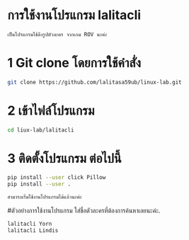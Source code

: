 #  การใช้งานโปรแกรม lalitacli
```sh
เป็นโปรแกรมใช้ดึงรูปตัวละคร จากเกม ROV นะค่ะ
```



# 1 Git clone โดยการใช้คำสั่ง
```sh
git clone https://github.com/lalitasa59ub/linux-lab.git
```

# 2 เข้าไฟล์โปรแกรม 
```sh
cd liux-lab/lalitacli
```

# 3 ติดตั้งโปรแกรม ต่อไปนี้
```sh
pip install --user click Pillow
pip install --user .
```

```sh 
สามารถเริ่มใช้งานโปรแกรมได้แล้วนะค่ะ
```

 
#ตัวอย่างการใช้งานโปรแกรม ใส่ชื่อตัวละครที่ต้องการค้นหาเลยนะค่ะ.
```sh
lalitacli Yorn
lalitacli Lindis
```

